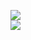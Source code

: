 [![](https://img.shields.io/badge/Made%20With-Github%20Spray-lightgrey.svg?style=for-the-badge&logo=github)](https://github.com/Annihil/github-spray#31821)  
[![](https://i.imgur.com/2DrTn0Z.gif)](https://github.com/Annihil/github-spray)